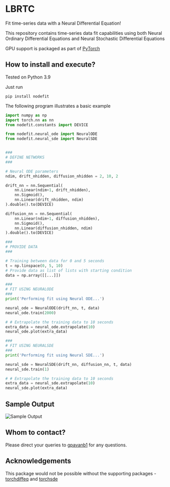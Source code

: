 # LBRTC


Fit time-series data with a Neural Differential Equation!

This repository contains time-series data fit capabilities using both Neural Ordinary Differential Equations and Neural Stochastic Differential Equations

GPU support is packaged as part of [PyTorch](https://pytorch.org/)

## How to install and execute?

Tested on Python 3.9

Just run 
```
pip install nodefit
```

The following program illustrates a basic example
```python
import numpy as np
import torch.nn as nn
from nodefit.constants import DEVICE

from nodefit.neural_ode import NeuralODE
from nodefit.neural_sde import NeuralSDE


###
# DEFINE NETWORKS
###

# Neural ODE parameters
ndim, drift_nhidden, diffusion_nhidden = 2, 10, 2

drift_nn = nn.Sequential(
    nn.Linear(ndim+1, drift_nhidden),
    nn.Sigmoid(),
    nn.Linear(drift_nhidden, ndim)
).double().to(DEVICE)

diffusion_nn = nn.Sequential(
    nn.Linear(ndim+1, diffusion_nhidden),
    nn.Sigmoid(),
    nn.Linear(diffusion_nhidden, ndim)
).double().to(DEVICE)

###
# PROVIDE DATA
###

# Training between data for 0 and 5 seconds
t = np.linspace(0, 5, 10)
# Provide data as list of lists with starting condition
data = np.array([[...]])

###
# FIT USING NEURALODE
###
print('Performing fit using Neural ODE...')

neural_ode = NeuralODE(drift_nn, t, data)
neural_ode.train(2000)

# # Extrapolate the training data to 10 seconds
extra_data = neural_ode.extrapolate(10)
neural_ode.plot(extra_data)

###
# FIT USING NEURALSDE
###
print('Performing fit using Neural SDE...')

neural_sde = NeuralSDE(drift_nn, diffusion_nn, t, data)
neural_sde.train(1)

# # Extrapolate the training data to 10 seconds
extra_data = neural_sde.extrapolate(10)
neural_sde.plot(extra_data)

```

## Sample Output

![Sample Output](anim/output.gif)


## Whom to contact?

Please direct your queries to [gpavanb1](http://github.com/gpavanb1)
for any questions.

## Acknowledgements

This package would not be possible without the supporting packages - [torchdiffeq](https://github.com/rtqichen/torchdiffeq) and [torchsde](https://github.com/google-research/torchsde)
